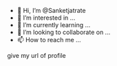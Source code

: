 - 👋 Hi, I’m @Sanketjatrate
- 👀 I’m interested in ...
- 🌱 I’m currently learning ...
- 💞️ I’m looking to collaborate on ...
- 📫 How to reach me ...

<!---
Sanketjatrate/Sanketjatrate is a ✨ special ✨ repository because its `README.md` (this file) appears on your GitHub profile.
You can click the Preview link to take a look at your changes.
--->
 give my url of profile
 
